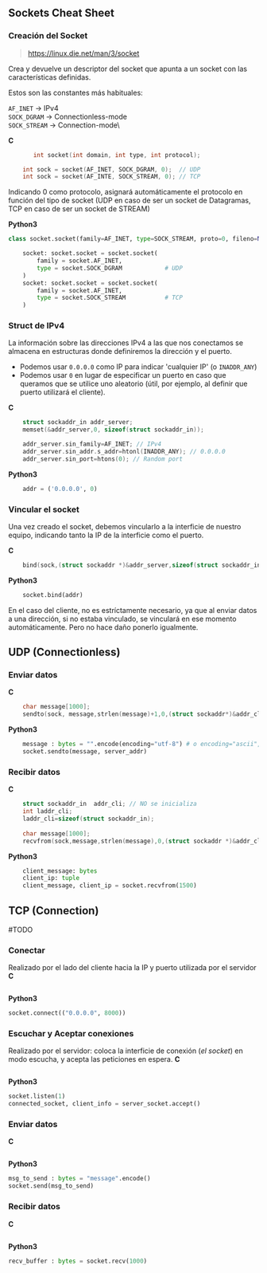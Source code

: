 ## Sockets Cheat Sheet
### Creación del Socket
>  https://linux.die.net/man/3/socket

Crea y devuelve un descriptor del socket que apunta a un socket con las características definidas.

Estos son las constantes más habituales:

`AF_INET` 		-> IPv4\
`SOCK_DGRAM` 	-> Connectionless-mode\
`SOCK_STREAM`	-> Connection-mode\

**C**
```c
       int socket(int domain, int type, int protocol);
```
```c
	int sock = socket(AF_INET, SOCK_DGRAM, 0);	// UDP
	int sock = socket(AF_INTE, SOCK_STREAM, 0);	// TCP
```
Indicando 0 como protocolo, asignará automáticamente el protocolo en función del tipo de socket (UDP en caso de ser un socket de Datagramas, TCP en caso de ser un socket de STREAM)

**Python3**
```python
class socket.socket(family=AF_INET, type=SOCK_STREAM, proto=0, fileno=None)
```
```python
    socket: socket.socket = socket.socket(
        family = socket.AF_INET, 
        type = socket.SOCK_DGRAM            # UDP
    )
    socket: socket.socket = socket.socket(
        family = socket.AF_INET, 
        type = socket.SOCK_STREAM           # TCP
    )
```


### Struct de IPv4
La información sobre las direcciones IPv4 a las que nos conectamos se almacena en estructuras donde definiremos la dirección y el puerto.
- Podemos usar `0.0.0.0` como IP para indicar 'cualquier IP' (o `INADDR_ANY`)
- Podemos usar `0` en lugar de especificar un puerto en caso que queramos que se utilice uno aleatorio (útil, por ejemplo, al definir que puerto utilizará el cliente).

**C**
```c
	struct sockaddr_in addr_server;
	memset(&addr_server,0, sizeof(struct sockaddr_in));

	addr_server.sin_family=AF_INET; // IPv4
	addr_server.sin_addr.s_addr=htonl(INADDR_ANY); // 0.0.0.0
	addr_server.sin_port=htons(0); // Random port
```
**Python3**
```python
    addr = ('0.0.0.0', 0)
```
### Vincular el socket
Una vez creado el socket, debemos vincularlo a la interficie de nuestro equipo, indicando tanto la IP de la interficie como el puerto. 

**C**
```c
	bind(sock,(struct sockaddr *)&addr_server,sizeof(struct sockaddr_in));
```
**Python3**
```python
    socket.bind(addr)
```
En el caso del cliente, no es estríctamente necesario, ya que al enviar datos a una dirección, si no estaba vinculado, se vinculará en ese momento automáticamente. Pero no hace daño ponerlo igualmente.

## UDP (Connectionless)

### Enviar datos

**C**
```c
	char message[1000];
	sendto(sock, message,strlen(message)+1,0,(struct sockaddr*)&addr_cli,sizeof(struct sockaddr_in));
```
**Python3**
```python
    message : bytes = "".encode(encoding="utf-8") # o encoding="ascii", para evitar complicarnos la vida al gestionarlo en C.
    socket.sendto(message, server_addr)
```
### Recibir datos

**C**
```c
	struct sockaddr_in	addr_cli; // NO se inicializa
	int laddr_cli;
	laddr_cli=sizeof(struct sockaddr_in);
	
	char message[1000];
	recvfrom(sock,message,strlen(message),0,(struct sockaddr *)&addr_cli,&laddr_cli);
```
**Python3**
```python
    client_message: bytes
    client_ip: tuple
    client_message, client_ip = socket.recvfrom(1500) 
```

## TCP (Connection)
#TODO
### Conectar
Realizado por el lado del cliente hacia la IP y puerto utilizada por el servidor
**C**
```c
```
**Python3**
```python
socket.connect(("0.0.0.0", 8000))
```
### Escuchar y Aceptar conexiones
Realizado por el servidor: coloca la interficie de conexión (_el socket_) en modo escucha, y acepta las peticiones en espera.
**C**
```c
```
**Python3**
```python
socket.listen(1)
connected_socket, client_info = server_socket.accept()
```

### Enviar datos

**C**
```c
```
**Python3**
```python
msg_to_send : bytes = "message".encode()
socket.send(msg_to_send)
```
### Recibir datos

**C**
```c
```
**Python3**
```python
recv_buffer : bytes = socket.recv(1000)
```
